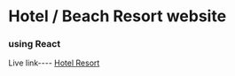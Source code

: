 # Hotel / Beach Resort website

### using React

Live link---- [Hotel Resort](https://http://hotel-symon.herokuapp.com/)
